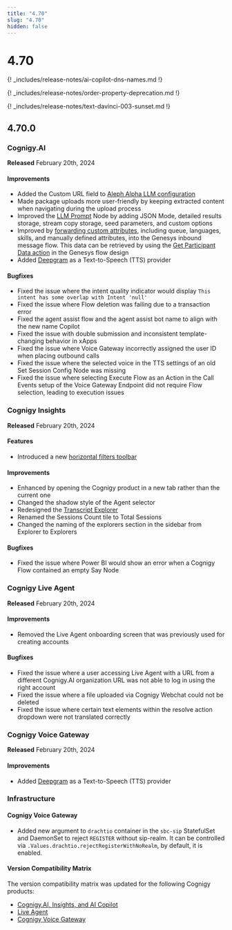```yaml
---
title: "4.70"
slug: "4.70"
hidden: false
---
```


# 4.70

{! _includes/release-notes/ai-copilot-dns-names.md !}

{! _includes/release-notes/order-property-deprecation.md !}

{! _includes/release-notes/text-davinci-003-sunset.md !}

## 4.70.0

### Cognigy.AI

**Released** February 20th, 2024

#### Improvements

- Added the Custom URL field to [Aleph Alpha LLM configuration](../ai/empower/llms.md#add-a-model)
- Made package uploads more user-friendly by keeping extracted content when navigating during the upload process
- Improved the [LLM Prompt](../ai/build/node-reference/service/llm-prompt.md) Node by adding JSON Mode, detailed results storage, stream copy storage, seed parameters, and custom options
- Improved by [forwarding custom attributes](../ai/escalate/handover-reference/genesys-cloud-open-messaging.md#configure-handover-settings), including queue, languages, skills, and manually defined attributes, into the Genesys inbound message flow. This data can be retrieved by using the [Get Participant Data action](https://help.mypurecloud.com/articles/get-participant-data-action/) in the Genesys flow design
- Added [Deepgram](../voice-gateway/references/tts-and-stt-vendors.md) as a Text-to-Speech (TTS) provider

#### Bugfixes

- Fixed the issue where the intent quality indicator would display `This intent has some overlap with Intent 'null'`
- Fixed the issue where Flow deletion was failing due to a transaction error
- Fixed the agent assist flow and the agent assist bot name to align with the new name Copilot
- Fixed the issue with double submission and inconsistent template-changing behavior in xApps
- Fixed the issue where Voice Gateway incorrectly assigned the user ID when placing outbound calls
- Fixed the issue where the selected voice in the TTS settings of an old Set Session Config Node was missing
- Fixed the issue where selecting Execute Flow as an Action in the Call Events setup of the Voice Gateway Endpoint did not require Flow selection, leading to execution issues

### Cognigy Insights

**Released** February 20th, 2024

#### Features

- Introduced a new [horizontal filters toolbar](../insights/global-filters.md)

#### Improvements

- Enhanced by opening the Cognigy product in a new tab rather than the current one
- Changed the shadow style of the Agent selector
- Redesigned the [Transcript Explorer](../insights/explorers/transcript.md)
- Renamed the Sessions Count tile to Total Sessions
- Changed the naming of the explorers section in the sidebar from Explorer to Explorers

#### Bugfixes

- Fixed the issue where Power BI would show an error when a Cognigy Flow contained an empty Say Node

### Cognigy Live Agent

**Released** February 20th, 2024

#### Improvements

- Removed the Live Agent onboarding screen that was previously used for creating accounts

#### Bugfixes

- Fixed the issue where a user accessing Live Agent with a URL from a different Cognigy.AI organization URL was not able to log in using the right account
- Fixed the issue where a file uploaded via Cognigy Webchat could not be deleted
- Fixed the issue where certain text elements within the resolve action dropdown were not translated correctly

### Cognigy Voice Gateway

**Released** February 20th, 2024

#### Improvements

- Added [Deepgram](../voice-gateway/references/tts-and-stt-vendors.md) as a Text-to-Speech (TTS) provider

### Infrastructure

#### Cognigy Voice Gateway

- Added new argument to `drachtio` container in the `sbc-sip` StatefulSet and DaemonSet to reject `REGISTER` without sip-realm. It can be controlled via `.Values.drachtio.rejectRegisterWithNoRealm`, by default, it is enabled.


#### Version Compatibility Matrix

The version compatibility matrix was updated for the following Cognigy products:

- [Cognigy.AI, Insights, and AI Copilot](../ai/installation/version-compatibility-matrix.md)
- [Live Agent](../live-agent/installation/deployment/version-compatibility-matrix.md)
- [Cognigy Voice Gateway](../voice-gateway/installation/version-compatibility-matrix.md)